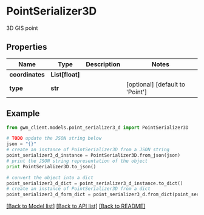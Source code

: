 # PointSerializer3D

3D GIS point

## Properties
Name | Type | Description | Notes
------------ | ------------- | ------------- | -------------
**coordinates** | **List[float]** |  | 
**type** | **str** |  | [optional] [default to 'Point']

## Example

```python
from gwm_client.models.point_serializer3_d import PointSerializer3D

# TODO update the JSON string below
json = "{}"
# create an instance of PointSerializer3D from a JSON string
point_serializer3_d_instance = PointSerializer3D.from_json(json)
# print the JSON string representation of the object
print PointSerializer3D.to_json()

# convert the object into a dict
point_serializer3_d_dict = point_serializer3_d_instance.to_dict()
# create an instance of PointSerializer3D from a dict
point_serializer3_d_form_dict = point_serializer3_d.from_dict(point_serializer3_d_dict)
```
[[Back to Model list]](../README.md#documentation-for-models) [[Back to API list]](../README.md#documentation-for-api-endpoints) [[Back to README]](../README.md)


